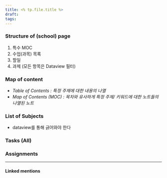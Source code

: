 ```yaml
---
title: <% tp.file.title %>
draft: 
tags:
---
```

### Structure of (school) page
1. 특수 MOC
2. 수업(과목) 목록
3. 할일
4. 과제 (모든 항목은 Dataview 필터)

### Map of content
+ _Table of Contents : 특정 주제에 대한 내용의 나열_
+ _Map of Contents (MOC) : 목차와 유사하게 특정 주제/ 키워드에 대한 노트들의 나열된 노트_

### List of Subjects
+ dataview를 통해 긁어와야 한다

### Tasks (All)
### Assignments
___
#### Linked mentions
